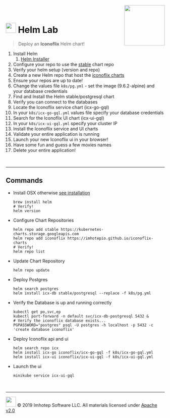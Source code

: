 <img src="../assets/k8sland.png" align="right" width="128" height="auto"/>

<br/>

# <img src="../assets/lab.png" width="32" height="auto"/> Helm Lab

> Deploy an **Iconoflix** Helm chart!

1. Install Helm
   1. [Helm Installer](https://github.com/kubernetes/helm/releases)
2. Configure your repo to use the [stable](https://kubernetes-charts.storage.googleapis.com) chart repo
3. Verify your helm setup (version and repo)
4. Create a new Helm repo that host the [iconoflix charts](https://imhotepio.github.io/iconoflix-charts)
5. Ensure your repos are up to date!
6. Change the values file `k8s/pg.yml` - set the image (9.6.2-alpine) and your database credentials
7. Find and Install the Helm stable/postgresql chart
8. Verify you can connect to the databases
9. Locate the Iconoflix service chart (icx-go-gql)
10. In your `k8s/icx-go-gql.yml` values file specify your database credentials
11. Search for the Iconoflix UI chart (icx-ui-gql)
12. In your `k8s/icx-ui-gql.yml` specify your cluster IP
13. Install the Iconoflix service and UI charts
14. Validate your entire application is running
15. Launch your new Iconoflix ui in your browser!
16. Have some fun and guess a few movies names
17. Delete your entire application!

<br/>

---

## Commands

- Install OSX otherwise [see installation](https://helm.sh/docs/intro/install)

  ```shell
  brew install helm
  # Verify!
  helm version
  ```

- Configure Chart Repositories

  ```shell
  helm repo add stable https://kubernetes-charts.storage.googleapis.com
  helm repo add iconoflix https://imhotepio.github.io/iconoflix-charts
  # Verify!
  helm repo list
  ```

- Update Chart Repository

  ```shell
  helm repo update
  ```

- Deploy Postgres

  ```shell
  helm search postgres
  helm install icx-db stable/postgresql --replace -f k8s/pg.yml
  ```

- Verify the Database is up and running correctly

  ```shell
  kubectl get po,svc,ep
  kubectl port-forward -n default svc/icx-db-postgresql 5432 &
  # Verify the iconoflix database exists...
  PGPASSWORD="postgres" psql -U postgres -h localhost -p 5432 -c 'create database iconoflix'
  ```

- Deploy Iconoflix api and ui

  ```shell
  helm search repo icx
  helm install icx-go iconoflix/icx-go-gql -f k8s/icx-go-gql.yml
  helm install icx-ui iconoflix/icx-ui-gql -f k8s/icx-ui-gql.yml
  ```

- Launch the ui

  ```shell
  minikube service icx-ui-gql
  ```

<br/>

---
<img src="../assets/imhotep_logo.png" width="32" height="auto"/> © 2019 Imhotep Software LLC.
All materials licensed under [Apache v2.0](http://www.apache.org/licenses/LICENSE-2.0)
